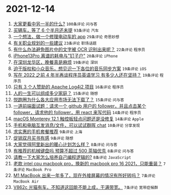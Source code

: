 # 2021-12-14

1. [大家更看中另一半的什么?](https://www.v2ex.com/t/822017) `100条评论` `问与答`
1. [买辆车，等了 6 个半月还未提](https://www.v2ex.com/t/822035) `93条评论` `汽车`
1. [一个想法，做一个修理电动车的 app](https://www.v2ex.com/t/822018) `29条评论` `奇思妙想`
1. [有关职业规划的一些建议](https://www.v2ex.com/t/822015) `23条评论` `职场话题`
1. [有什么办法避免图片中的文字被 OCR 识别出来呢？](https://www.v2ex.com/t/822041) `22条评论` `程序员`
1. [iPhone13Pro 离谱的耗电与"钉子户"](https://www.v2ex.com/t/822043) `20条评论` `iPhone`
1. [在深圳龙华区，晚餐真是麻烦](https://www.v2ex.com/t/822028) `19条评论` `深圳`
1. [迫于版权和小众音乐，想见识一下各位的音乐同步方案](https://www.v2ex.com/t/822025) `19条评论` `iOS`
1. [写在 2022 之前 4 年半再谈程序员英语学习 有多少人还在坚持？](https://www.v2ex.com/t/822022) `19条评论` `程序员`
1. [只有 3 个人赞助的 Apache Log4j2 项目](https://www.v2ex.com/t/822032) `16条评论` `程序员`
1. [人的一生可以组成多少家庭？](https://www.v2ex.com/t/822038) `15条评论` `随想`
1. [悦跑圈为什么各大应用市场无法下载了？](https://www.v2ex.com/t/822019) `15条评论` `问与答`
1. [一道前端面试题：请求一个 github 用户的 follower，并且点击某个 follower，请求他的 follower，用 react 来写代码](https://www.v2ex.com/t/822089) `14条评论` `程序员`
1. [macOS Monterey 12.1 触控板轻点问题还是没修复](https://www.v2ex.com/t/822046) `14条评论` `Apple`
1. [手机和电脑互发消息/文件，可以试试群晖 chat](https://www.v2ex.com/t/822029) `10条评论` `分享发现`
1. [求实惠的手机套餐推荐](https://www.v2ex.com/t/822076) `9条评论` `上海`
1. [促销双月买书有感](https://www.v2ex.com/t/822060) `9条评论` `随想`
1. [大家觉得阿里新出的暖心计划怎么样？](https://www.v2ex.com/t/822082) `8条评论` `问与答`
1. [有推荐的机械键盘吗 预算不超过 500 茶轴优先](https://www.v2ex.com/t/822081) `8条评论` `问与答`
1. [请教一下大家怎么培养自己编程逻辑的?](https://www.v2ex.com/t/822078) `8条评论` `JavaScript`
1. [老款 intel cpu macbook pro，换新的 macbook pro 16 2021，只能重装？](https://www.v2ex.com/t/822080) `7条评论` `MacBook Pro`
1. [M1 MacBook 出来一年多了，现在外接屏幕的情况有所好转吗？](https://www.v2ex.com/t/822079) `7条评论` `MacBook Air`
1. [V862c 光猫有车，不知道这回能不能上成，干满带宽。](https://www.v2ex.com/t/822073) `7条评论` `宽带症候群`
